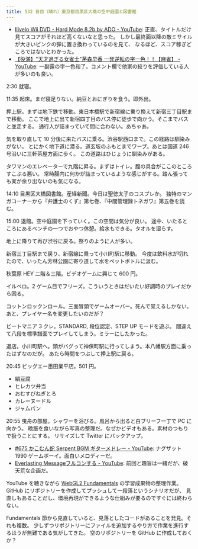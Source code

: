 ```yaml
---
title: 532 日目（晴れ）東京都目黒区大橋の空中庭園と図書館
---
```


* [Illvelo Wii DVD - Hard Mode 8.2b by ADO - YouTube](https://www.youtube.com/watch?v=kEv8_a2-Npc):
  正直、タイトルだけ見てスコアがそれほど高くないなと思った。
  しかし最終面以降の敵ミサイルが大きいピンクの弾に置き換わっているのを見て、
  なるほど、スコア稼ぎどころではないとわかった。
* [【役満】"天才過ぎる女雀士"茅森早香 一発逆転の字一色！！【麻雀】 - YouTube](https://www.youtube.com/watch?v=pM8YHDKDnN8):
  一副露の字一色和了。コメント欄で他家の絞りを評価している人が多いのも良い。

2:30 就寝。

11:35 起床。まだ寝足りない。納豆とおにぎりを食う。即外出。

押上駅。まずは地下鉄で移動。東日本橋駅で新宿線に乗り換えて新宿三丁目駅まで移動。
ここで地上に出て新宿四丁目のバス停に徒歩で向かう。そこまでバスと並走する。
通行人が詰まっていて間に合わない。あちゃあ。

気を取り直して 10 分後に来たバスに乗る。渋谷駅西口まで。この経路は馴染みがない。
とにかく地下道に潜る。道玄坂のふもとまでワープ。あとは国道 246 号沿いに三軒茶屋方面に歩く。
この道路はひじょうに馴染みがある。

タワマンのエレベーターで九階に昇る。まずはトイレ。腹の具合がここのところすこぶる悪い。
常時腸内に何かが詰まっているような感じがする。踏ん張っても実が余り出ないのも気になる。

14:10 目黒区大橋図書館。産経新聞。今日は聖徳太子のコスプレか。
独特のマンガコーナーから『弁護士のくず』第七巻、『中間管理録トネガワ』第五巻を読む。

15:00 退館。空中庭園を下っていく。この空間は気分が良い。
途中、いたるところにあるベンチの一つでおやつ休憩。給水もできる。タオルを湿らす。

地上に降りて再び渋谷に戻る。祭りのように人が多い。

新宿三丁目駅まで戻り、新宿線に乗って小川町駅に移動。
今度は飲料水が切れたので、いったん芳林公園に寄り道して水をペットボトルに汲む。

秋葉原 HEY 二階＆三階。ビデオゲームに興じて 600 円。

イルベロ。2 ゲーム目でフリーズ。こういうときはだいたい好調時のプレイだから困る。

コットンロックンロール。三面冒頭でゲームオーバー。死んで覚えるしかない。
あと、プレイヤー名を変更したいのだが？

ビートマニア 3 クレ。STANDARD, 段位認定、STEP UP モードを遊ぶ。
間違えて八段を標準譜面でプレイしてしまう。ミラーにしたかった。

退店。小川町駅へ。頭がバグって神保町駅に行ってしまう。本八幡駅方面に乗ったはずなのだが。
あたら時間をつぶして押上駅に戻る。

20:45 ビッグエー墨田業平店。501 円。

* 絹豆腐
* ヒレカツ弁当
* おむすびねぎとろ
* カレーヌードル
* ジャムパン

20:55 曳舟の部屋。シャワーを浴びる。風呂から出ると白ブリーフ一丁で PC に向かう。
晩飯を食いながら写真の整理だ。なぜかビデオもある。素材のつもりで扱うことにする。
リサイズして Twitter にバックアップ。

* [&#x23;675 かこむん蛇 Serpent BGM ギターメドレー - YouTube](https://www.youtube.com/watch?v=Q7IRQjpXVgo):
  ナグザット 1990 ゲームボーイ。面白いメロディーだ。
* [Everlasting Messageフルコンする - YouTube](https://www.youtube.com/watch?v=O76x1wZYgY4):
  前回と趣旨は一緒だが、破天荒な企画だ。

YouTube を聴きながら [WebGL2 Fundamentals][WebGL2 Fundamentals] の学習成果物の整理作業。
GitHub にリポジトリーを作成してプッシュして一段落というシナリオだが、
見直しもあることだし、環境再現ができるような仕組みが要るのですぐには終わらない。

Fundamentals 節から見直していると、見落としたコードがあることを発見。それも複数。
少しずつリポジトリーにファイルを追加するやり方で作業を進行するほうが無難である気がしてきた。
空のリポジトリーを GitHub に作成しておくか？

[WebGL2 Fundamentals]: https://webgl2fundamentals.org
